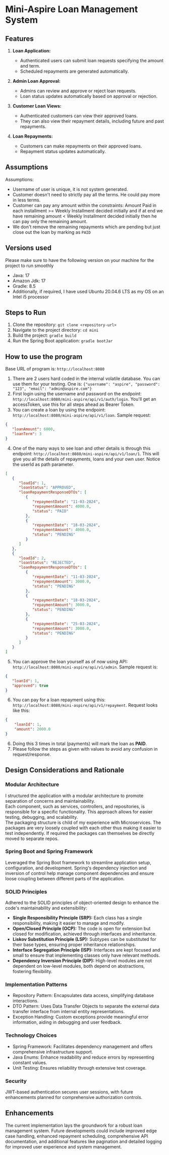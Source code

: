 # Mini-Aspire Loan Management System

## Features
1. **Loan Application:**
    - Authenticated users can submit loan requests specifying the amount and term.
    - Scheduled repayments are generated automatically.

2. **Admin Loan Approval:**
    - Admins can review and approve or reject loan requests.
    - Loan status updates automatically based on approval or rejection.

3. **Customer Loan Views:**
    - Authenticated customers can view their approved loans.
    - They can also view their repayment details, including future and past repayments.

4. **Loan Repayments:**
    - Customers can make repayments on their approved loans.
    - Repayment status updates automatically.

## Assumptions
Assumptions:
- Username of user is unique, it is not system generated.
- Customer doesn't need to strictly pay all the terms. He could pay more in less terms.
- Customer can pay any amount within the constraints: Amount Paid in each installment >= Weekly Installment decided initially and if at end we have remaining amount < Weekly Installment decided initially then he can pay only the remaining amount.
- We don't remove the remaining repayments which are pending but just close out the loan by marking as `PAID`

## Versions used
Please make sure to have the following version on your machine for the project to run smoothly
- Java: 17
- Amazon Jdk: 17
- Gradle: 8.5
- Additionally, if required, I have used Ubuntu 20.04.6 LTS as my OS on an Intel i5 processor

## Steps to Run
1. Clone the repository: `git clone <repository-url>`
2. Navigate to the project directory: `cd mini`
3. Build the project: `gradle build`
4. Run the Spring Boot application: `gradle bootJar`

## How to use the program
Base URL of program is: `http://localhost:8080`
1. There are 2 users hard coded in the internal volatile database. You can use them for your testing. One is: `{"username": "aspire", "password": "123", "email": "admin@aspire.com"}`
2. First login using the username and password on the endpoint: `http://localhost:8080/mini-aspire/api/v1/auth/login`. You'll get an accessToken, use this for all steps ahead as Bearer Token.
3. You can create a loan by using the endpoint: `http://localhost:8080/mini-aspire/api/v1/loan`. Sample request:
```json
{
   "loanAmount": 6000,
   "loanTerm": 3
}
```
4. One of the many ways to see loan and other details is through this endpoint: `http://localhost:8080/mini-aspire/api/v1/loan/1`. This will give you all the details of repayments, loans and your own user. Notice the userId as path parameter.
```json
[
   {
      "loadId": 1,
      "loanStatus": "APPROVED",
      "loanRepaymentResponseDTOs": [
         {
            "repaymentDate": "11-03-2024",
            "repaymentAmount": 4000.0,
            "status": "PAID"
         },
         {
            "repaymentDate": "18-03-2024",
            "repaymentAmount": 4000.0,
            "status": "PENDING"
         }
      ]
   },
   {
      "loadId": 2,
      "loanStatus": "REJECTED",
      "loanRepaymentResponseDTOs": [
         {
            "repaymentDate": "11-03-2024",
            "repaymentAmount": 3000.0,
            "status": "PENDING"
         },
         {
            "repaymentDate": "18-03-2024",
            "repaymentAmount": 3000.0,
            "status": "PENDING"
         },
         {
            "repaymentDate": "25-03-2024",
            "repaymentAmount": 3000.0,
            "status": "PENDING"
         }
      ]
   }
]
```
5. You can approve the loan yourself as of now using API: `http://localhost:8080/mini-aspire/api/v1/admin`. Sample request is:
```json
{
   "loanId": 1,
   "approved": true
}
```
6. You can pay for a loan repayment using this: `http://localhost:8080/mini-aspire/api/v1/repayment`. Request looks like this:
```json
{
    "loanId": 1,
    "amount": 2000.0
}
```
6. Doing this 3 times in total (payments) will mark the loan as **PAID**.
7. Please follow the steps as given with values to avoid any confusion in request/response.

## Design Considerations and Rationale

### Modular Architecture
I structured the application with a modular architecture to promote separation of concerns and maintainability.  
Each component, such as services, controllers, and repositories, is responsible for a specific functionality.
This approach allows for easier testing, debugging, and scalability.  
The packaging structure is child of my experience with Microservices. The packages are very loosely coupled with each other thus making it easier to test independently. If required the packages can themselves be directly moved to separate repos.

### Spring Boot and Spring Framework
Leveraged the Spring Boot framework to streamline application setup, configuration, and development. Spring's dependency injection and inversion of control help manage component dependencies and ensure loose coupling between different parts of the application.

### SOLID Principles
Adhered to the SOLID principles of object-oriented design to enhance the code's maintainability and extensibility:
- **Single Responsibility Principle (SRP):** Each class has a single responsibility, making it easier to manage and modify.
- **Open/Closed Principle (OCP):** The code is open for extension but closed for modification, achieved through interfaces and inheritance.
- **Liskov Substitution Principle (LSP):** Subtypes can be substituted for their base types, ensuring proper inheritance relationships.
- **Interface Segregation Principle (ISP):** Interfaces are kept focused and small to ensure that implementing classes only have relevant methods.
- **Dependency Inversion Principle (DIP):** High-level modules are not dependent on low-level modules, both depend on abstractions, fostering flexibility.

### Implementation Patterns
- Repository Pattern: Encapsulates data access, simplifying database interactions.
- DTO Pattern: Uses Data Transfer Objects to separate the external data transfer interface from internal entity representations.
- Exception Handling: Custom exceptions provide meaningful error information, aiding in debugging and user feedback.

### Technology Choices

- Spring Framework: Facilitates dependency management and offers comprehensive infrastructure support.
- Java Enums: Enhance readability and reduce errors by representing constant values.
- Unit Testing: Ensures reliability through extensive test coverage.

### Security 
JWT-based authentication secures user sessions, with future enhancements planned for comprehensive authorization controls.

## Enhancements

The current implementation lays the groundwork for a robust loan management system. Future developments could include improved edge case handling, enhanced repayment scheduling, comprehensive API documentation, and additional features like pagination and detailed logging for improved user experience and system management.

